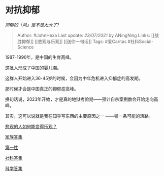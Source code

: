 # 对抗抑郁
*抑郁的「风」是不是太大了?*

> Author: #JohnHexa
Last update: *23/07/2021* by ANingNing
Links: [[战胜抑郁]] [[悲观与乐观]] [[送你一句话]]
Tags: #爱Caritas #社科Social-Science 

 
1987-1990年，是中国的生育高峰。

这批人形成了中国的婴儿潮。

这群人开始进入36-45岁的时候，会因为中年危机进入抑郁症的高发期。

那时候才会是中国真正的抑郁症高峰。

换句话说，2023年开始，才是真的地狱考验期——预计自杀案例数会开始走向高峰。

其实，这可以说就是我在知乎写东西的主要原因之一 ——铺一条可能的活路。

[悲观的人如何能变得乐观？](https://www.zhihu.com/question/266034365/answer/557697304)  


[家族答集](https://zhihu.com/collection/378738313)  


[第一性](https://zhihu.com/collection/369876193)  


[社科答集](https://zhihu.com/collection/304176992)  


[科学答集](https://zhihu.com/collection/304168613)

